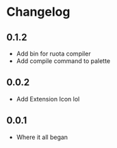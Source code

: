 # Changelog
## 0.1.2
- Add bin for ruota compiler
- Add compile command to palette

## 0.0.2
- Add Extension Icon lol

## 0.0.1
- Where it all began